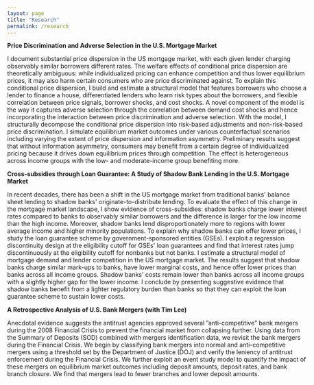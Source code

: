 ```yaml
---
layout: page
title: "Research"
permalink: /research
---
```


<p style="width: 700px;"> <b>Price Discrimination and Adverse Selection in the U.S. Mortgage Market</b></p>
 <p style="width: 700px;">I document substantial price dispersion in the US mortgage market, with each given lender charging observably similar borrowers different rates. The welfare effects of conditional price dispersion are theoretically ambiguous: while individualized pricing can enhance competition and thus lower equilibrium prices, it may also harm certain consumers who are price discriminated against. To explain this conditional price dispersion, I build and estimate a structural model that features borrowers who choose a lender to finance a house, differentiated lenders who learn risk types about the borrowers, and flexible correlation between price signals, borrower shocks, and cost shocks. A novel component of the model is the way it captures adverse selection through the correlation between demand cost shocks and hence incorporating the interaction between price discrimination and adverse selection. With the model, I structurally decompose the conditional price dispersion into risk-based adjustments and non-risk-based price discrimination. I simulate equilibrium market outcomes under various counterfactual scenarios including varying the extent of price dispersion and information asymmetry. Preliminary results suggest that without information asymmetry, consumers may benefit from a certain degree of individualized pricing because it drives down equilibrium prices through competition. The effect is heterogeneous across income groups with the low- and moderate-income group benefiting more. </p>

<p style="width: 700px;"><b> Cross-subsidies through Loan Guarantee: A Study of Shadow Bank Lending in the U.S. Mortgage Market</b></p> 
<p style="width: 700px;">In recent decades, there has been a shift in the US mortgage market from traditional banks' balance sheet lending to shadow banks' originate-to-distribute lending. To evaluate the effect of this change in the mortgage market landscape, I show evidence of cross-subsidies: shadow banks charge lower interest rates compared to banks to observably similar borrowers and the difference is larger for the low income than the high income. Moreover, shadow banks lend disproportionately more to regions with lower average income and higher minority populations. To explain why shadow banks can offer lower prices, I study the loan guarantee scheme by government-sponsored entities (GSEs). I exploit a regression discontinuity design at the eligibility cutoff for GSEs' loan guarantees and find that interest rates jump discontinuously at the eligibility cutoff for nonbanks but not banks. I estimate a structural model of mortgage demand and lender competition in the US mortgage market. The results suggest that shadow banks charge similar mark-ups to banks, have lower marginal costs, and hence offer lower prices than banks across all income groups. Shadow banks' costs remain lower than banks across all income groups with a slightly higher gap for the lower income. I conclude by presenting suggestive evidence that shadow banks benefit from a lighter regulatory burden than banks so that they can exploit the loan guarantee scheme to sustain lower costs.</p>


<p style="width: 700px;"><b>A Retrospective Analysis of U.S. Bank Mergers (with Tim Lee)</b></p>
 <p style="width: 700px;">Anecdotal evidence suggests the antitrust agencies approved several ”anti-competitive" bank mergers during the 2008 Financial Crisis to prevent the financial market from collapsing further. Using data from the Summary of Deposits (SOD) combined with mergers identification data, we revisit the bank mergers during the Financial Crisis. We begin by classifying bank mergers into normal and anti-competitive mergers using a threshold set by the Department of Justice (DOJ) and verify the leniency of antitrust enforcement during the Financial Crisis. We further exploit an event study model to quantify the impact of these mergers on equilibrium market outcomes including deposit amounts, deposit rates, and bank branch closure. We find that mergers lead to fewer branches and lower deposit amounts. </p>